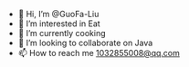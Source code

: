 - 👋 Hi, I’m @GuoFa-Liu
- 👀 I’m interested in Eat
- 🌱 I’m currently cooking 
- 💞️ I’m looking to collaborate on Java
- 📫 How to reach me 1032855008@qq.com

<!---
GuoFa-Liu/GuoFa-Liu is a ✨ special ✨ repository because its `README.md` (this file) appears on your GitHub profile.
You can click the Preview link to take a look at your changes.
--->
